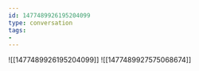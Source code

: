 ```yaml
---
id: 1477489926195204099
type: conversation
tags:
- 
---
```

![[1477489926195204099]]
![[1477489927575068674]]

